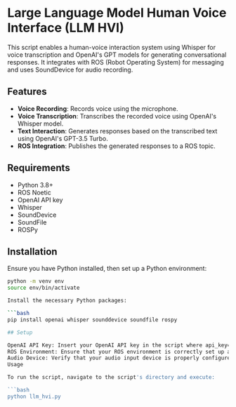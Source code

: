 # Large Language Model Human Voice Interface (LLM HVI)

This script enables a human-voice interaction system using Whisper for voice transcription and OpenAI's GPT models for generating conversational responses. It integrates with ROS (Robot Operating System) for messaging and uses SoundDevice for audio recording.

## Features

- **Voice Recording**: Records voice using the microphone.
- **Voice Transcription**: Transcribes the recorded voice using OpenAI's Whisper model.
- **Text Interaction**: Generates responses based on the transcribed text using OpenAI's GPT-3.5 Turbo.
- **ROS Integration**: Publishes the generated responses to a ROS topic.

## Requirements

- Python 3.8+
- ROS Noetic
- OpenAI API key
- Whisper
- SoundDevice
- SoundFile
- ROSPy

## Installation

Ensure you have Python installed, then set up a Python environment:

```bash
python -m venv env
source env/bin/activate

Install the necessary Python packages:

```bash
pip install openai whisper sounddevice soundfile rospy

## Setup

OpenAI API Key: Insert your OpenAI API key in the script where api_key="" is located.
ROS Environment: Ensure that your ROS environment is correctly set up and that the ROS master is running.
Audio Device: Verify that your audio input device is properly configured for recording.
Usage

To run the script, navigate to the script's directory and execute:

```bash
python llm_hvi.py



